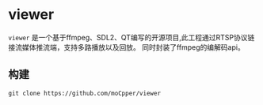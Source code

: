 # viewer

`viewer` 是一个基于ffmpeg、SDL2、QT编写的开源项目,此工程通过RTSP协议链接流媒体推流端，支持多路播放以及回放。
同时封装了ffmpeg的编解码api。

## 构建

```shell
git clone https://github.com/moCpper/viewer

